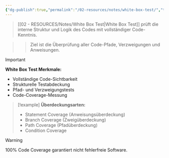 ```yaml
---
{"dg-publish":true,"permalink":"/02-resources/notes/white-box-test/","tags":["qualitaetssicherung/testing","testing/verfahren"],"noteIcon":"","updated":"2025-09-18T12:26:23.000+02:00"}
---
```



>[[02 - RESOURCES/Notes/White Box Test\|White Box Test]] prüft die interne Struktur und Logik des Codes mit vollständiger Code-Kenntnis.

>>Ziel ist die Überprüfung aller Code-Pfade, Verzweigungen und Anweisungen.

>[!important] 
>**White Box Test Merkmale:**
>- Vollständige Code-Sichtbarkeit
>- Strukturelle Testabdeckung
>- Pfad- und Verzweigungstests
>- Code-Coverage-Messung

>[!example] 
>**Überdeckungsarten:**
>- Statement Coverage (Anweisungsüberdeckung)
>- Branch Coverage (Zweigüberdeckung)  
>- Path Coverage (Pfadüberdeckung)
>- Condition Coverage

>[!warning] 
>100% Code Coverage garantiert nicht fehlerfreie Software.